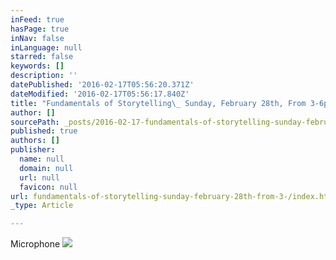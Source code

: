 ```yaml
---
inFeed: true
hasPage: true
inNav: false
inLanguage: null
starred: false
keywords: []
description: ''
datePublished: '2016-02-17T05:56:20.371Z'
dateModified: '2016-02-17T05:56:17.840Z'
title: "Fundamentals of Storytelling\_ Sunday, February 28th, From 3-6pm First of all, I want to give thanks and big-ups to everybody that was able to join us last Friday, as well as all the support and positivity from all of those that could not be there.  I realize too, that this will reach many of you outside the Chicagoland area but I want to keep you in the loop as well, because rest assured, if you are reading this your presence is very much here in spirit. Your friendship, encouragement and positivity has been very much felt and greatly appreciated. Also, fear not if you were unable to make the opening or were short on time,  \nMy 5 x 5 photos will continue to be available for $10 each and I’m very open to custom orders and collaborations as well, (some exciting ones already in the works!) So, please don't hesitate to hit me up and set up an appointment.With all of that said, as the weather cools down for the moment in Chicago things have already begun heating up here at 828, and straight out the gate, I am really excited to announce the kick off of our “Fundamentals of Storytelling” Series with\_Don Hall(host ofThe Moth)  Studio #828 @The Fine Arts Building.  \nEach of his sessions will cover a single building block of what makes a person with a story a phenomenal teller of stories and provide a no holds barred bootcamp st. Bottom line, you’ll either be leaving with a new skill or a new view of a skill you already possess. There is no charge, but if you gain something from the class, we ask that you please throw a couple of dollars in the hat.   If it's your first time, you will be asked to tell a story, but please don't let that keep you away as I will be right there with you as well as many others.  I’m sure too, that many of you will know someone that may be interested so of course, please spread the word to your friends and Fam.  If you have any questions, let me know.  Thanks again for everything!  Respect!\_\_Phone: 312-725-2154"
author: []
sourcePath: _posts/2016-02-17-fundamentals-of-storytelling-sunday-february-28th-from-3-.md
published: true
authors: []
publisher:
  name: null
  domain: null
  url: null
  favicon: null
url: fundamentals-of-storytelling-sunday-february-28th-from-3-/index.html
_type: Article

---
```

Microphone
![](https://s3-us-west-2.amazonaws.com/the-grid-img/p/6d9b54e6f568003146966a667aaeac61b772b334.png)